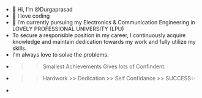 - 👋 Hi, I’m @Durgaprasad
- 👀 I love coding
- 🌱 I’m currently pursuing my Electronics & Communication Engineering in LOVELY PROFESSIONAL UNIVERSITY (LPU)
- To secure a responsible position in my career, I continuously acquire knowledge and maintain dedication towards my work and fully utilize my skills.
- I'm always love to solve the problems.
- >>Smallest Achievements Gives lots of Confindent. 
- >> Hardwork >> Dedication >> Self Confidance >> SUCCESS✨
- 

<!---
Dugaprasad/Dugaprasad is a ✨ special ✨ repository because its `README.md` (this file) appears on your GitHub profile.
You can click the Preview link to take a look at your changes.
--->
